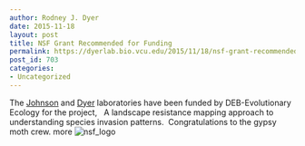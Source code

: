 ```yaml
---
author: Rodney J. Dyer
date: 2015-11-18
layout: post
title: NSF Grant Recommended for Funding
permalink: https://dyerlab.bio.vcu.edu/2015/11/18/nsf-grant-recommended-for-funding/index.html
post_id: 703
categories: 
- Uncategorized
---
```

The 
[Johnson](http://www.vcuderekjohnson.com/) and 
[Dyer](http://dyerlab.bio.vcu.edu) laboratories have been funded by DEB-Evolutionary Ecology for the project,  
A landscape resistance mapping approach to understanding species invasion patterns.  Congratulations to the gypsy moth crew.
more
![nsf_logo](http://dyerlab.bio.vcu.edu/wp-content/uploads/sites/4831/2015/11/nsf_logo.png)

